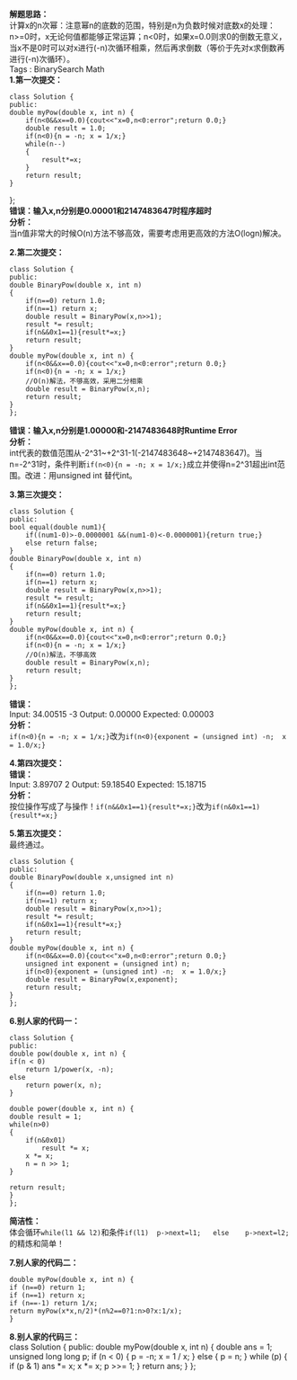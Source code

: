 **解题思路：**  
计算x的n次幂：注意幂n的底数的范围，特别是n为负数时候对底数x的处理：n>=0时，x无论何值都能够正常运算；n<0时，如果x=0.0则求0的倒数无意义，当x不是0时可以对x进行(-n)次循环相乘，然后再求倒数（等价于先对x求倒数再进行(-n)次循环）。  
Tags : BinarySearch Math  
**1.第一次提交：**

	class Solution {
	public:
    double myPow(double x, int n) {
        if(n<0&&x==0.0){cout<<"x=0,n<0:error";return 0.0;}
        double result = 1.0;
        if(n<0){n = -n; x = 1/x;}
        while(n--)
        {
            result*=x;
        }
        return result;
    }
};  
**错误：输入x,n分别是0.00001和2147483647时程序超时**  
**分析：**  
当n值非常大的时候O(n)方法不够高效，需要考虑用更高效的方法O(logn)解决。  

**2.第二次提交：**  
  
	class Solution {
	public:
    double BinaryPow(double x, int n)
    {
        if(n==0) return 1.0;
        if(n==1) return x;
        double result = BinaryPow(x,n>>1);
        result *= result;
        if(n&&0x1==1){result*=x;}
        return result;
    }
    double myPow(double x, int n) {
        if(n<0&&x==0.0){cout<<"x=0,n<0:error";return 0.0;}
        if(n<0){n = -n; x = 1/x;}
        //O(n)解法，不够高效，采用二分相乘
        double result = BinaryPow(x,n);
        return result;
    }
	};
**错误：输入x,n分别是1.00000和-2147483648时Runtime Error**  
**分析：**  
int代表的数值范围从-2^31~+2^31-1(-2147483648~+2147483647)。当n=-2^31时，条件判断`if(n<0){n = -n; x = 1/x;}`成立并使得n=2^31超出int范围。改进：用unsigned int 替代int。

**3.第三次提交：**  

	class Solution {
	public:
    bool equal(double num1){
        if((num1-0)>-0.0000001 &&(num1-0)<-0.0000001){return true;}
        else return false;
    }
    double BinaryPow(double x, int n)
    {
        if(n==0) return 1.0;
        if(n==1) return x;
        double result = BinaryPow(x,n>>1);
        result *= result;
        if(n&&0x1==1){result*=x;}
        return result;
    }
    double myPow(double x, int n) {
        if(n<0&&x==0.0){cout<<"x=0,n<0:error";return 0.0;}
        if(n<0){n = -n; x = 1/x;}
        //O(n)解法，不够高效
        double result = BinaryPow(x,n);
        return result;
    }
	};
**错误：**  
Input:
34.00515
-3
Output:
0.00000
Expected:
0.00003  
**分析：**  
`if(n<0){n = -n; x = 1/x;}`改为`if(n<0){exponent = (unsigned int) -n;  x = 1.0/x;}`

**4.第四次提交：**  
**错误：**  
Input:
3.89707
2
Output:
59.18540
Expected:
15.18715  
**分析：**  
按位操作写成了与操作！`if(n&&0x1==1){result*=x;}`改为`if(n&0x1==1){result*=x;}`  

**5.第五次提交：**  
最终通过。  
  
	class Solution {
	public:
    double BinaryPow(double x,unsigned int n)
    {
        if(n==0) return 1.0;
        if(n==1) return x;
        double result = BinaryPow(x,n>>1);
        result *= result;
        if(n&0x1==1){result*=x;}
        return result;
    }
    double myPow(double x, int n) {
        if(n<0&&x==0.0){cout<<"x=0,n<0:error";return 0.0;}
        unsigned int exponent = (unsigned int) n;
        if(n<0){exponent = (unsigned int) -n;  x = 1.0/x;}
        double result = BinaryPow(x,exponent);
        return result;
    }
	};

**6.别人家的代码一：**  
      
	class Solution {
	public:
	double pow(double x, int n) {
    if(n < 0)
        return 1/power(x, -n);
    else 
        return power(x, n);
	}

	double power(double x, int n) {
    double result = 1;
    while(n>0)
    {
        if(n&0x01)
            result *= x;
        x *= x;
        n = n >> 1;
    }
    
    return result;
	}
	};
**简洁性：**  
体会循环`while(l1 && l2)`和条件`if(l1)  p->next=l1;   else    p->next=l2;`的精炼和简单！ 
 
**7.别人家的代码二：**  

	double myPow(double x, int n) {
    if (n==0) return 1;
    if (n==1) return x;
    if (n==-1) return 1/x;
    return myPow(x*x,n/2)*(n%2==0?1:n>0?x:1/x);
	}
**8.别人家的代码三：**  
	class Solution {
	public:
    double myPow(double x, int n) {
    	double ans = 1;
    	unsigned long long p;
    	if (n < 0) {
    		p = -n;
    		x = 1 / x;
    	} else {
    		p = n;
    	}
		while (p) {
			if (p & 1)
				ans *= x;
			x *= x;
			p >>= 1;
		}
		return ans;
    }
	};